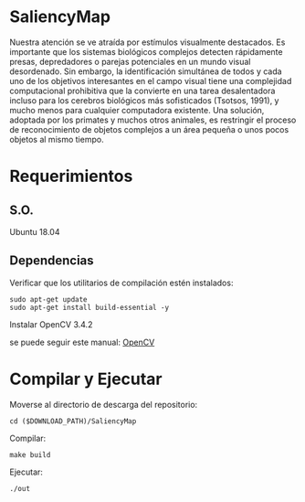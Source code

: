 # SaliencyMap

Nuestra atención se ve atraída por estímulos visualmente destacados. Es importante que los sistemas biológicos complejos detecten rápidamente presas, depredadores o parejas potenciales en un mundo visual desordenado. Sin embargo, la identificación simultánea de todos y cada uno de los objetivos interesantes en el campo visual tiene una complejidad computacional prohibitiva que la convierte en una tarea desalentadora incluso para los cerebros biológicos más sofisticados (Tsotsos, 1991), y mucho menos para cualquier computadora existente. Una solución, adoptada por los primates y muchos otros animales, es restringir el proceso de reconocimiento de objetos complejos a un área pequeña o unos pocos objetos al mismo tiempo.

# Requerimientos
## S.O.

Ubuntu 18.04

## Dependencias
Verificar que los utilitarios de compilación estén instalados:

```
sudo apt-get update
sudo apt-get install build-essential -y
```

Instalar OpenCV 3.4.2

se puede seguir este manual: [OpenCV](https://linuxize.com/post/how-to-install-opencv-on-ubuntu-18-04/)

# Compilar y Ejecutar

Moverse al directorio de descarga del repositorio:

```
cd ($DOWNLOAD_PATH)/SaliencyMap
```

Compilar:

```
make build
```

Ejecutar:

```
./out
```
